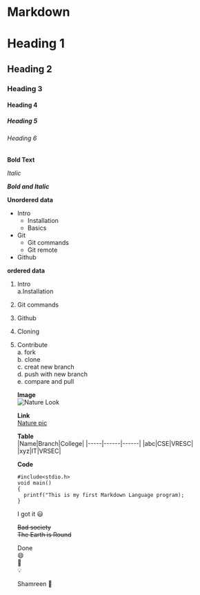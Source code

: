 # Markdown
# Heading 1
## Heading 2
### Heading 3
#### Heading 4
##### Heading 5
###### Heading 6

**Bold Text**

*Italic*

***Bold and Italic***

**Unordered data**
- Intro
  * Installation
  * Basics
- Git
  * Git commands
  * Git remote
- Github

**ordered data**
1. Intro           
  a.Installation    
2. Git commands
3. Github
4. Cloning
5. Contribute     
   a. fork      
   b. clone       
   c. creat new branch    
   d. push with new branch                 
   e. compare and pull            
   
   **Image**      
   ![Nature Look](https://images.pexels.com/photos/257360/pexels-photo-257360.jpeg?auto=compress&cs=tinysrgb&dpr=1&w=500)
   
   **Link**    
   [Nature pic](https://www.google.com/url?sa=i&url=https%3A%2F%2Fwww.pexels.com%2Fsearch%2Fnature%2520background%2F&psig=AOvVaw09LqTsop9lFQ_0LI9o4DMc&ust=1613725395528000&source=images&cd=vfe&ved=0CAsQjhxqFwoTCNDMweGJ8-4CFQAAAAAdAAAAABAJ)
   
   **Table**         
   |Name|Branch|College|
   |-----|------|------|
   |abc|CSE|VRESC|
   |xyz|IT|VRSEC|
   
   
   **Code**
   ```
   #include<stdio.h>
   void main()
   {
     printf("This is my first Markdown Language program);
   }
   ```
   
   I got it           :smiley:
   
   ~~Bad society~~                   
   ~~The Earth is Round~~
   
   Done       
   :smile:     
   :baby:     
   :bulb:
   
   Shamreen :girl:
